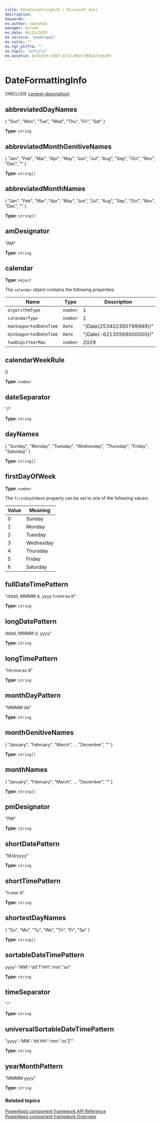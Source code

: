```yaml
---
title: DateFormattingInfo | Microsoft Docs
description: 
keywords:
ms.author: nabuthuk
manager: kvivek
ms.date: 04/23/2019
ms.service: "powerapps"
ms.suite: ""
ms.tgt_pltfrm: ""
ms.topic: "article"
ms.assetid: 4e7d43fb-b6b7-4f1d-89e3-0b8157c9d2d9
---
```


# DateFormattingInfo

[!INCLUDE [context-description](includes/dateformattinginfo-description.md)]

## abbreviatedDayNames

{ "Sun", "Mon", "Tue", "Wed", "Thu", "Fri", "Sat" }

**Type**: `string`

## abbreviatedMonthGenitiveNames

{ "Jan", "Feb", "Mar", "Apr", "May", "Jun", "Jul", "Aug", "Sep", "Oct", "Nov", "Dec", "" }

**Type**: `string[]`

## abbreviatedMonthNames

{ "Jan", "Feb", "Mar", "Apr", "May", "Jun", "Jul", "Aug", "Sep", "Oct", "Nov", "Dec", "" }

**Type**: `string[]`

## amDesignator

"AM"

**Type**: `string`

## calendar

**Type**: `object`

The `calendar` object contains the following properties:

|Name|Type|Description|
|--|--|--|
|`algorithmType`|`number`|1|
|`calendarType`|`number`|1|
|`maxSupportedDateTime`|`Date`|"/Date(253402300799999)/"|
|`minSupportedDateTime`|`Date`|"/Date(-62135568000000)/"|
|`twoDigitYearMax`|`number`|2029|

## calendarWeekRule

0

**Type**: `number`

## dateSeparator

"/"

**Type**: `string`

## dayNames

{ "Sunday", "Monday", "Tuesday", "Wednesday", "Thursday", "Friday", "Saturday" }

**Type**: `string[]`

## firstDayOfWeek

**Type**: `number`

The `firstDayOfWeek` property can be set to one of the following values:

|Value|Meaning|
|--|--|
|0|Sunday|
|1|Monday|
|2|Tuesday|
|3|Wednesday|
|4|Thursday|
|5|Friday|
|6|Saturday|

## fullDateTimePattern

"dddd, MMMM d, yyyy h:mm:ss tt"

**Type**: `string`

## longDatePattern

dddd, MMMM d, yyyy"

**Type**: `string`

## longTimePattern

"hh:mm:ss tt"

**Type**: `string`

## monthDayPattern

"MMMM dd"

**Type**: `string`

## monthGenitiveNames

{ "January", "February", "March", ...  "December", "" }

**Type**: `string[]`

## monthNames

{ "January", "February", "March", ...  "December", "" }

**Type**: `string[]`

## pmDesignator

"PM"

**Type**: `string`

## shortDatePattern

"M/d/yyyy"

**Type**: `string`

## shortTimePattern

"h:mm tt"

**Type**: `string`

## shortestDayNames

{ "Su", "Mo", "Tu", "We", "Th", "Fr", "Sa" }

**Type**: `string[]`

## sortableDateTimePattern

yyyy'-'MM'-'dd'T'HH':'mm':'ss"

**Type**: `string`

## timeSeparator

":"

**Type**: `string`

## universalSortableDateTimePattern

"yyyy'-'MM'-'dd HH':'mm':'ss'Z'"

**Type**: `string`

## yearMonthPattern

"MMMM yyyy"

**Type**: `string`


### Related topics

[PowerApps component framework API Reference](../reference/index.md)<br/>
[PowerApps component framework Overview](../overview.md)